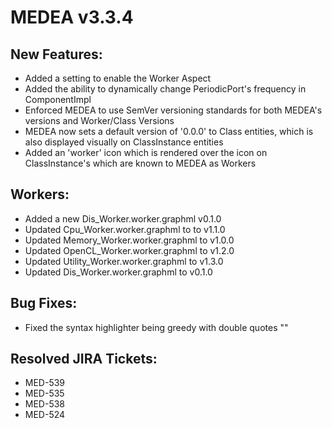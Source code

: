 # MEDEA v3.3.4
## New Features:
* Added a setting to enable the Worker Aspect
* Added the ability to dynamically change PeriodicPort's frequency in ComponentImpl
* Enforced MEDEA to use SemVer versioning standards for both MEDEA's versions and Worker/Class Versions
* MEDEA now sets a default version of '0.0.0' to Class entities, which is also displayed visually on ClassInstance entities
* Added an 'worker' icon which is rendered over the icon on ClassInstance's which are known to MEDEA as Workers

## Workers:
* Added a new Dis_Worker.worker.graphml v0.1.0
* Updated Cpu_Worker.worker.graphml to to v1.1.0
* Updated Memory_Worker.worker.graphml to v1.0.0
* Updated OpenCL_Worker.worker.graphml to v1.2.0
* Updated Utility_Worker.worker.graphml to v1.3.0
* Updated Dis_Worker.worker.graphml to v0.1.0

## Bug Fixes:
* Fixed the syntax highlighter being greedy with double quotes ""

## Resolved JIRA Tickets:
* MED-539
* MED-535
* MED-538
* MED-524
